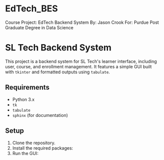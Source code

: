 # EdTech_BES
 Course Project: EdTech Backend System
 By: Jason Crook
 For: Purdue Post Graduate Degree in Data Science
 
# SL Tech Backend System

This project is a backend system for SL Tech's learner interface, including user, course, and enrollment management. It features a simple GUI built with `tkinter` and formatted outputs using `tabulate`.

## Requirements

- Python 3.x
- `tk`
- `tabulate`
- `sphinx` (for documentation)

## Setup

1. Clone the repository.
2. Install the required packages:
3. Run the GUI:
